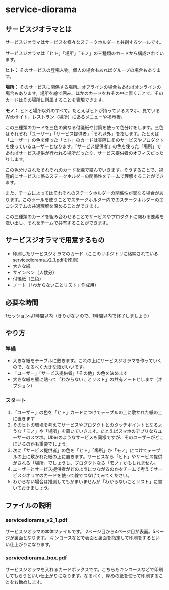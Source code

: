 # service-diorama
## サービスジオラマとは
サービスジオラマはサービスを様々なステークホルダーと共創するツールです。

サービスジオラマは「ヒト」「場所」「モノ」の三種類のカードから構成されています。

__ヒト：__ そのサービスの登場人物。個人の場合もあればグループの場合もあります。

__場所：__ そのサービスに関係する場所。オフラインの場合もあればオンラインの場合もあります。場所を線で囲み、ほかのカードをおその中に置くことで、そのカードはその場所に所属することを表現できます。

__モノ：__ ヒトと場所以外のすべて。たとえばヒトが持っているスマホ、見ているWebサイト、レストラン（場所）にあるメニューや掲示板。

この三種類のカードを三色の異なる付箋紙や封筒を使って色分けをします。三色はそれぞれ「ユーザー」「サービス提供者」「それ以外」を指します。たとえば「ユーザー」の色を使った「ヒト」のカードは実際にそのサービスやプロダクトを使っているユーザーとなります。「サービス提供者」の色を使った「場所」であればサービス提供が行われる場所だったり、サービス提供者のオフィスだったりします。

この色分けされたそれぞれのカードを線で結んでいきます。そうすることで、視覚的にサービスに係るステークホルダーの関係性をチームで理解することができます。

また、チームによってはそれぞれのステークホルダーの関係性が異なる場合があります。このツールを使うことでステークホルダー内でのステークホルダーのエコシステムの共通理解を深めることができます。

この三種類のカードを組み合わせることでサービスやプロダクトに関わる要素を洗い出し、それをチームで共有することができます。
## サービスジオラマで用意するもの
- 印刷したサービスジオラマのカード（ここのリポジトリに格納されているservicediorama_v2_1.pdfを印刷）
- 大きな紙
- サインペン（人数分）
- 付箋紙（三色）
- ノート（「わからないことリスト」作成用）
## 必要な時間
1セッションは1時間以内（きりがないので、1時間以内で終了しましょう）
## やり方
### 準備
- 大きな紙をテーブルに敷きます。これの上にサービスジオラマを作っていくので、なるべく大きな紙がいいです。
- 「ユーザー」「サービス提供者」「その他」の色を決めます
- 大きな紙を壁に貼って「わからないことリスト」の共有ノートとします（オプション）
### スタート
1. 「ユーザー」の色を「ヒト」カードにつけてテーブルの上に敷かれた紙の上に置きます
1. そのヒトの環境を考えてサービスやプロダクトとのタッチポイントとなるような「モノ」や「場所」を置いていきます。たとえばスマホのアプリならユーザーのスマホ。Uberのようなサービスも同様ですが、そのユーザーがどこにいるのかも重要でしょう。
1. 次に「サービス提供者」の色を「ヒト」「場所」か「モノ」につけてテーブルの上に敷かれた紙の上に置きます。サービスなら「ヒト」やサービス提供がされる「場所」でしょうし、プロダクトなら「モノ」かもしれません。
1. ユーザーとサービス提供者がどのようにつながるのかをチームで考えてサービスジオラマのカードを使って線でつなげてみてください。
1. わからない場合は推測してもかまいませんが「わからないことリスト」に書いておきましょう。
## ファイルの説明
### servicediorama_v2_1.pdf
サービスジオラマの本体ファイルです。 2ページ目から4ページ目が表面。5ページが裏面となります。 キンコースなどで表面と裏面を指定して印刷をするといい仕上がりになります。
### servicediorama_box.pdf
サービスジオラマを入れるカードボックスです。こちらもキンコースなどで印刷してもらうといい仕上がりになります。なるべく、厚めの紙を使って印刷することをお勧めします。
